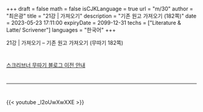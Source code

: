 +++
draft = false
math = false
isCJKLanguage = true
url = "m/30"
author = "최은광"
title = "21강 | 가져오기"
description = "기존 원고 가져오기 (182쪽)"
date = 2023-05-23 17:11:00
expiryDate = 2099-12-31
techs = ["Literature & Latte/ Scrivener"]
languages = "한국어"
+++

21강 | 가져오기 – 기존 원고 가져오기 (무따기 182쪽)

<!--more--> 

#

[스크리브너 무따기 블로그 이전 안내](../../docs/scrivener/newsroom/scrivener-notice-01/)

#

---

#

{{< youtube _l2oUwXwXXE >}}

#